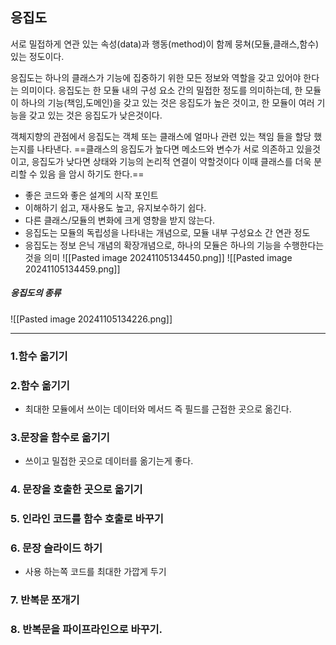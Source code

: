 ## 응집도

서로 밀접하게 연관 있는 속성(data)과 행동(method)이 함께 뭉쳐(모듈,클래스,함수)있는 정도이다.

응집도는 하나의 클래스가 기능에 집중하기 위한 모든 정보와 역할을 갖고 있어야 한다는 의미이다.
응집도는 한 모듈 내의 구성 요소 간의 밀접한 정도를 의미하는데, 한 모듈이 하나의 기능(책임,도메인)을 갖고 있는 것은 응집도가 높은 것이고, 한 모듈이 여러 기능을 갖고 있는 것은 응집도가 낮은것이다.

객체지향의 관점에서 응집도는 객체 또는 클래스에 얼마나 관련 있는 책임 들을 할당 했는지를 나타낸다.
==클래스의 응집도가 높다면 메소드와 변수가 서로 의존하고 있을것이고, 응집도가 낮다면 상태와 기능의 논리적 연결이 약할것이다 이때 클래스를 더욱 분리할 수 있음 을 암시 하기도 한다.==

- 좋은 코드와 좋은 설계의 시작 포인트
- 이해하기 쉽고, 재사용도 높고, 유지보수하기 쉽다.
- 다른 클래스/모듈의 변화에 크게 영향을 받지 않는다.
- 응집도는 모듈의 독립성을 나타내는 개념으로, 모듈 내부 구성요소 간 연관 정도
- 응집도는 정보 은닉 개념의 확장개념으로, 하나의 모듈은 하나의 기능을 수행한다는 것을 의미
![[Pasted image 20241105134450.png]]
![[Pasted image 20241105134459.png]]
##### 응집도의 종류

![[Pasted image 20241105134226.png]]

---
### 1.함수 옮기기
### 2.함수 옮기기
- 최대한 모듈에서 쓰이는 데이터와 메서드 즉 필드를 근접한 곳으로 옮긴다.
### 3.문장을 함수로 옮기기
- 쓰이고 밀접한 곳으로 데이터를 옮기는게 좋다.
### 4. 문장을 호출한 곳으로 옮기기
### 5. 인라인 코드를 함수 호출로 바꾸기
### 6. 문장 슬라이드 하기
- 사용 하는쪽 코드를 최대한 가깝게 두기
### 7. 반복문 쪼개기

### 8. 반복문을 파이프라인으로 바꾸기.


